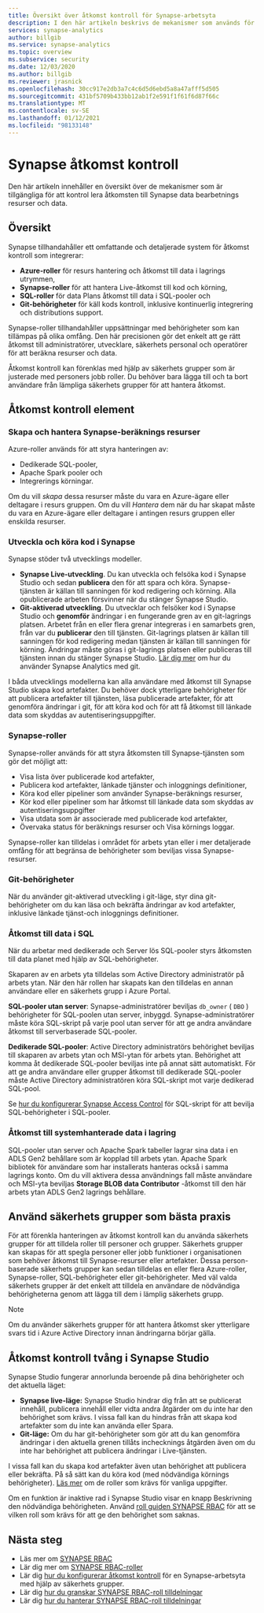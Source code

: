 ```yaml
---
title: Översikt över åtkomst kontroll för Synapse-arbetsyta
description: I den här artikeln beskrivs de mekanismer som används för att styra åtkomsten till en Synapse-arbetsyta och de resurser och de kod artefakter som den innehåller.
services: synapse-analytics
author: billgib
ms.service: synapse-analytics
ms.topic: overview
ms.subservice: security
ms.date: 12/03/2020
ms.author: billgib
ms.reviewer: jrasnick
ms.openlocfilehash: 30cc917e2db3a7c4c6d5d6ebd5a8a47afff5d505
ms.sourcegitcommit: 431bf5709b433bb12ab1f2e591f1f61f6d87f66c
ms.translationtype: MT
ms.contentlocale: sv-SE
ms.lasthandoff: 01/12/2021
ms.locfileid: "98133148"
---
```

# <a name="synapse-access-control"></a>Synapse åtkomst kontroll 

Den här artikeln innehåller en översikt över de mekanismer som är tillgängliga för att kontrol lera åtkomsten till Synapse data bearbetnings resurser och data.  

## <a name="overview"></a>Översikt

Synapse tillhandahåller ett omfattande och detaljerade system för åtkomst kontroll som integrerar: 
- **Azure-roller** för resurs hantering och åtkomst till data i lagrings utrymmen, 
- **Synapse-roller** för att hantera Live-åtkomst till kod och körning, 
- **SQL-roller** för data Plans åtkomst till data i SQL-pooler och 
- **Git-behörigheter** för käll kods kontroll, inklusive kontinuerlig integrering och distributions support.  

Synapse-roller tillhandahåller uppsättningar med behörigheter som kan tillämpas på olika omfång. Den här precisionen gör det enkelt att ge rätt åtkomst till administratörer, utvecklare, säkerhets personal och operatörer för att beräkna resurser och data.

Åtkomst kontroll kan förenklas med hjälp av säkerhets grupper som är justerade med personers jobb roller. Du behöver bara lägga till och ta bort användare från lämpliga säkerhets grupper för att hantera åtkomst.

## <a name="access-control-elements"></a>Åtkomst kontroll element

### <a name="creating-and-managing-synapse-compute-resources"></a>Skapa och hantera Synapse-beräknings resurser

Azure-roller används för att styra hanteringen av: 
- Dedikerade SQL-pooler, 
- Apache Spark pooler och 
- Integrerings körningar. 

Om du vill *skapa* dessa resurser måste du vara en Azure-ägare eller deltagare i resurs gruppen. Om du vill *Hantera* dem när du har skapat måste du vara en Azure-ägare eller deltagare i antingen resurs gruppen eller enskilda resurser. 

### <a name="developing-and-executing-code-in-synapse"></a>Utveckla och köra kod i Synapse 

Synapse stöder två utvecklings modeller.

- **Synapse Live-utveckling**. Du kan utveckla och felsöka kod i Synapse Studio och sedan **publicera** den för att spara och köra.  Synapse-tjänsten är källan till sanningen för kod redigering och körning.  Alla opublicerade arbeten försvinner när du stänger Synapse Studio.  
- **Git-aktiverad utveckling**. Du utvecklar och felsöker kod i Synapse Studio och **genomför** ändringar i en fungerande gren av en git-lagrings platsen. Arbetet från en eller flera grenar integreras i en samarbets gren, från var du **publicerar** den till tjänsten. Git-lagrings platsen är källan till sanningen för kod redigering medan tjänsten är källan till sanningen för körning. Ändringar måste göras i git-lagrings platsen eller publiceras till tjänsten innan du stänger Synapse Studio. [Lär dig mer](../cicd/continuous-integration-deployment.md) om hur du använder Synapse Analytics med git.

I båda utvecklings modellerna kan alla användare med åtkomst till Synapse Studio skapa kod artefakter. Du behöver dock ytterligare behörigheter för att publicera artefakter till tjänsten, läsa publicerade artefakter, för att genomföra ändringar i git, för att köra kod och för att få åtkomst till länkade data som skyddas av autentiseringsuppgifter.

### <a name="synapse-roles"></a>Synapse-roller

Synapse-roller används för att styra åtkomsten till Synapse-tjänsten som gör det möjligt att: 
- Visa lista över publicerade kod artefakter, 
- Publicera kod artefakter, länkade tjänster och inloggnings definitioner,
- Köra kod eller pipeliner som använder Synapse-beräknings resurser,
- Kör kod eller pipeliner som har åtkomst till länkade data som skyddas av autentiseringsuppgifter
- Visa utdata som är associerade med publicerade kod artefakter,
- Övervaka status för beräknings resurser och Visa körnings loggar.

Synapse-roller kan tilldelas i området för arbets ytan eller i mer detaljerade omfång för att begränsa de behörigheter som beviljas vissa Synapse-resurser.

### <a name="git-permissions"></a>Git-behörigheter

När du använder git-aktiverad utveckling i git-läge, styr dina git-behörigheter om du kan läsa och bekräfta ändringar av kod artefakter, inklusive länkade tjänst-och inloggnings definitioner.   
   
### <a name="accessing-data-in-sql"></a>Åtkomst till data i SQL

När du arbetar med dedikerade och Server lös SQL-pooler styrs åtkomsten till data planet med hjälp av SQL-behörigheter. 

Skaparen av en arbets yta tilldelas som Active Directory administratör på arbets ytan. När den här rollen har skapats kan den tilldelas en annan användare eller en säkerhets grupp i Azure Portal.

**SQL-pooler utan server**: Synapse-administratörer beviljas `db_owner` ( `DBO` ) behörigheter för SQL-poolen utan server, inbyggd. Synapse-administratörer måste köra SQL-skript på varje pool utan server för att ge andra användare åtkomst till serverbaserade SQL-pooler.  

**Dedikerade SQL-pooler**: Active Directory administratörs behörighet beviljas till skaparen av arbets ytan och MSI-ytan för arbets ytan.  Behörighet att komma åt dedikerade SQL-pooler beviljas inte på annat sätt automatiskt. För att ge andra användare eller grupper åtkomst till dedikerade SQL-pooler måste Active Directory administratören köra SQL-skript mot varje dedikerad SQL-pool.

Se [hur du konfigurerar Synapse Access Control](./how-to-set-up-access-control.md) för SQL-skript för att bevilja SQL-behörigheter i SQL-pooler.  

 ### <a name="accessing-system-managed-data-in-storage"></a>Åtkomst till systemhanterade data i lagring

SQL-pooler utan server och Apache Spark tabeller lagrar sina data i en ADLS Gen2 behållare som är kopplad till arbets ytan. Apache Spark bibliotek för användare som har installerats hanteras också i samma lagrings konto. Om du vill aktivera dessa användnings fall måste användare och MSI-yta beviljas **Storage BLOB data Contributor** -åtkomst till den här arbets ytan ADLS Gen2 lagrings behållare.  

## <a name="using-security-groups-as-a-best-practice"></a>Använd säkerhets grupper som bästa praxis

För att förenkla hanteringen av åtkomst kontroll kan du använda säkerhets grupper för att tilldela roller till personer och grupper. Säkerhets grupper kan skapas för att spegla personer eller jobb funktioner i organisationen som behöver åtkomst till Synapse-resurser eller artefakter.  Dessa person-baserade säkerhets grupper kan sedan tilldelas en eller flera Azure-roller, Synapse-roller, SQL-behörigheter eller git-behörigheter. Med väl valda säkerhets grupper är det enkelt att tilldela en användare de nödvändiga behörigheterna genom att lägga till dem i lämplig säkerhets grupp. 

>[!Note]
>Om du använder säkerhets grupper för att hantera åtkomst sker ytterligare svars tid i Azure Active Directory innan ändringarna börjar gälla. 

## <a name="access-control-enforcement-in-synapse-studio"></a>Åtkomst kontroll tvång i Synapse Studio

Synapse Studio fungerar annorlunda beroende på dina behörigheter och det aktuella läget:
- **Synapse live-läge:** Synapse Studio hindrar dig från att se publicerat innehåll, publicera innehåll eller vidta andra åtgärder om du inte har den behörighet som krävs.  I vissa fall kan du hindras från att skapa kod artefakter som du inte kan använda eller Spara. 
- **Git-läge:** Om du har git-behörigheter som gör att du kan genomföra ändringar i den aktuella grenen tillåts inchecknings åtgärden även om du inte har behörighet att publicera ändringar i Live-tjänsten.  

I vissa fall kan du skapa kod artefakter även utan behörighet att publicera eller bekräfta. På så sätt kan du köra kod (med nödvändiga körnings behörigheter). [Läs mer](./synapse-workspace-understand-what-role-you-need.md) om de roller som krävs för vanliga uppgifter. 

Om en funktion är inaktive rad i Synapse Studio visar en knapp Beskrivning den nödvändiga behörigheten. Använd [roll guiden SYNAPSE RBAC](./synapse-workspace-synapse-rbac-roles.md#synapse-rbac-actions-and-the-roles-that-permit-them) för att se vilken roll som krävs för att ge den behörighet som saknas.


## <a name="next-steps"></a>Nästa steg

- Läs mer om [SYNAPSE RBAC](./synapse-workspace-synapse-rbac.md)
- Lär dig mer om [SYNAPSE RBAC-roller](./synapse-workspace-synapse-rbac-roles.md)
- Lär dig [hur du konfigurerar åtkomst kontroll](./how-to-set-up-access-control.md) för en Synapse-arbetsyta med hjälp av säkerhets grupper.
- Lär dig [hur du granskar SYNAPSE RBAC-roll tilldelningar](./how-to-review-synapse-rbac-role-assignments.md)
- Lär dig [hur du hanterar SYNAPSE RBAC-roll tilldelningar](./how-to-manage-synapse-rbac-role-assignments.md)
